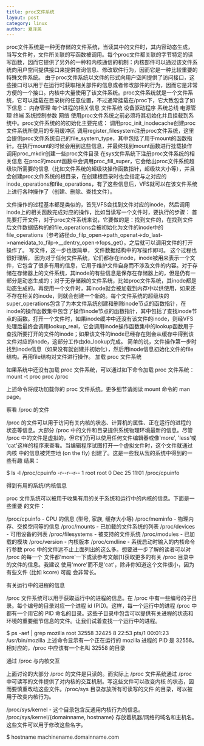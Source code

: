 ```yaml
---
title: proc文件系统
layout: post
category: linux
author: 夏泽民
---
```

<!-- more -->
proc文件系统是一种无存储的文件系统，当读其中的文件时，其内容动态生成，当写文件时，文件所关联的写函数被调用。每个proc文件都关联的字节特定的读写函数，因而它提供了另外的一种和内核通信的机制：内核部件可以通过该文件系统向用户空间提供接口来提供查询信息、修改软件行为，因而它是一种比较重要的特殊文件系统。
由于proc文件系统以文件的形式向用户空间提供了访问接口，这些接口可以用于在运行时获取相关部件的信息或者修改部件的行为，因而它是非常方便的一个接口。内核中大量使用了该文件系统。proc文件系统就是一个文件系统，它可以挂载在目录树的任意位置，不过通常挂载在/proc下，它大致包含了如下信息：
内存管理
每个进程的相关信息
文件系统
设备驱动程序
系统总线
电源管理
终端
系统控制参数
网络
使用proc文件系统之前必须将其初始化并且挂载到系统中。proc文件系统的的初始化主要完成：
调用proc_init_inodecache创建proc文件系统所使用的专用缓冲区
调用register_filesystem注册proc文件系统，这里会提供proc文件系统自己的file_system_type，其中包括了用于mount的函数指针。在执行mount的时候会用到这些信息，并最终找到mount函数进行挂载操作
调用proc_mkdir创建一些proc文件目录
在sys文件系统下注册proc文件系统的相关信息
在proc的mount函数中会调用proc_fill_super，它会给出proc文件系统超级块所需要的信息（比如文件系统的超级块操作函数指针，超级块大小等），并且会创建proc文件系统的根目录，在创建根目录时也会指定与之对应的inode_operations和file_operations，有了这些信息后，VFS就可以在该文件系统上进行各种操作了（创建、删除、查找文件）。

文件操作的过程基本都是类似的，首先VFS会找到文件对应的inode，然后调用inode上的相关函数完成对应的操作，比如当读写一个文件时，要执行的步骤：
首先要打开文件，对于proc文件系统来说，它要做的是：找到文件的，在找到文件后文件数据结构的的file_operations会被初始化为文件的inode中的file_operations（参考路径do_filp_open->path_openat->do_last->nameidata_to_filp->__dentry_open->fops_get）。之后就可以调用文件的打开操作了。
写文件，这一步也很简单， 文件数据结构中的写操作即可。
这个过程也很好理解， 因为对于任何文件系统，它们都存在inode，inode被用来表示一个文件，它包含了很多有用的信息，它用于维护文件自身而不涉及文件的内容。对于存储在存储器上的文件系统，其inode的有些信息是保存在存储器上的，但是仍有一部分是动态生成的；对于无存储器的文件系统，比如proc文件系统，其inode都是动态生成的。再使用一个文件时，其inode就会被加载到内存中以供使用，如果还不存在相关的inode，则就会创建一个新的。每个文件系统的超级块的super_operations包含了为本文件系统创建和删除inode节点的函数指针，在inode的操作函数集中包含了操作inode节点的函数指针，其中包括了查找inode节点的函数。打开一个文件时，如果inode缓冲中还没有该文件的inode，则经VFS处理后最终会调用lookup_real，它会调用inode操作函数集中的lookup函数用于查找所要打开的文件的inode；如果该文件的inode已经存在则会从缓存中得到该文件对应的inode，这部分工作由do_lookup完成。
简单的说，文件操作第一步时找到inode信息（如果没有就创建并初始化），然后用inode信息初始化文件的file结构。再用file结构对文件进行操作。
加载 proc 文件系统

如果系统中还没有加载 proc 文件系统，可以通过如下命令加载 proc 文件系统： 
mount -t proc proc /proc

上述命令将成功加载你的 proc 文件系统。更多细节请阅读 mount 命令的 man page。
 
察看 /proc 的文件

/proc 的文件可以用于访问有关内核的状态、计算机的属性、正在运行的进程的 状态等信息。大部分 /proc 中的文件和目录提供系统物理环境最新的信息。尽管 /proc 中的文件是虚拟的，但它们仍可以使用任何文件编辑器或像'more', 'less'或 'cat'这样的程序来查看。当编辑程序试图打开一个虚拟文件时，这个文件就通过内核 中的信息被凭空地 (on the fly) 创建了。这是一些我从我的系统中得到的一些有趣 结果：

$ ls -l /proc/cpuinfo
-r--r--r-- 1 root root 0 Dec 25 11:01 /proc/cpuinfo

得到有用的系统/内核信息


proc 文件系统可以被用于收集有用的关于系统和运行中的内核的信息。下面是一些重要 的文件：

/proc/cpuinfo - CPU 的信息 (型号, 家族, 缓存大小等)
/proc/meminfo - 物理内存、交换空间等的信息
/proc/mounts - 已加载的文件系统的列表
/proc/devices - 可用设备的列表
/proc/filesystems - 被支持的文件系统
/proc/modules - 已加载的模块
/proc/version - 内核版本
/proc/cmdline - 系统启动时输入的内核命令行参数
proc 中的文件远不止上面列出的这么多。想要进一步了解的读者可以对 /proc 的每一个 文件都'more'一下或读参考文献[1]获取更多的有关 /proc 目录中的文件的信息。我建议 使用'more'而不是'cat'，除非你知道这个文件很小，因为有些文件 (比如 kcore) 可能 会非常长。
 
有关运行中的进程的信息

/proc 文件系统可以用于获取运行中的进程的信息。在 /proc 中有一些编号的子目录。每个编号的目录对应一个进程 id (PID)。这样，每一个运行中的进程 /proc 中都有一个用它的 PID 命名的目录。这些子目录中包含可以提供有关进程的状态和环境的重要细节信息的文件。让我们试着查找一个运行中的进程。

$ ps -aef | grep mozilla
root 32558 32425 8  22:53 pts/1  00:01:23  /usr/bin/mozilla
上述命令显示有一个正在运行的 mozilla 进程的 PID 是 32558。相对应的，/proc 中应该有一个名叫 32558 的目录

通过 /proc 与内核交互


上面讨论的大部分 /proc 的文件是只读的。而实际上 /proc 文件系统通过 /proc 中可读写的文件提供了对内核的交互机制。写这些文件可以改变内核 的状态，因而要慎重改动这些文件。/proc/sys 目录存放所有可读写的文件 的目录，可以被用于改变内核行为。

/proc/sys/kernel - 这个目录包含反通用内核行为的信息。 /proc/sys/kernel/{domainname, hostname} 存放着机器/网络的域名和主机名。 这些文件可以用于修改这些名字。

$ hostname
machinename.domainname.com
